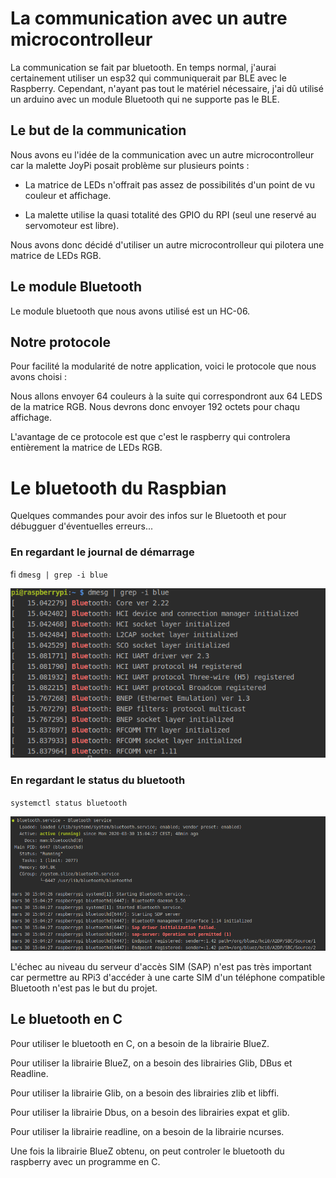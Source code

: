 # La communication avec un autre microcontrolleur

La communication se fait par bluetooth. En temps normal, j'aurai certainement utiliser un esp32 qui communiquerait par BLE avec le Raspberry. Cependant, n'ayant pas tout le matériel nécessaire, j'ai dû utilisé un arduino avec un module Bluetooth qui ne supporte pas le BLE.

## Le but de la communication

Nous avons eu l'idée de la communication avec un autre microcontrolleur car la malette JoyPi posait problème sur plusieurs points : 

- La matrice de LEDs n'offrait pas assez de possibilités d'un point de vu couleur et affichage.

- La malette utilise la quasi totalité des GPIO du RPI (seul une reservé au servomoteur est libre).

Nous avons donc décidé d'utiliser un autre microcontrolleur qui pilotera une matrice de LEDs RGB. 

 ## Le module Bluetooth
 
 Le module bluetooth que nous avons utilisé est un HC-06.
 
 ## Notre protocole
 
 Pour facilité la modularité de notre application, voici le protocole que nous avons choisi : 
 
 Nous allons envoyer 64 couleurs à la suite qui correspondront aux 64 LEDS de la matrice RGB.
 Nous devrons donc envoyer 192 octets pour chaqu affichage.
 
 L'avantage de ce protocole est que c'est le raspberry qui controlera entièrement la matrice de LEDs RGB.
 
 # Le bluetooth du Raspbian
 
 Quelques commandes pour avoir des infos sur le Bluetooth et pour débugguer d'éventuelles erreurs...
 
 ### En regardant le journal de démarrage
 fi
 `dmesg | grep -i blue`
 
 ![dmesg](images/dmesg.png) 
 
 ### En regardant le status du bluetooth
  
  `systemctl status bluetooth`
  
  ![dmesg](images/systemctl.png) 
  
  L'échec au niveau du serveur d'accès SIM (SAP) n'est pas très important car permettre au RPi3 d'accéder à une carte SIM d'un téléphone compatible Bluetooth n'est pas le but du projet.
  
  ## Le bluetooth en C
  
  Pour utiliser le bluetooth en C, on a besoin de la librairie BlueZ.
  
  Pour utiliser la librairie BlueZ, on a besoin des librairies Glib, DBus et Readline.
  
  Pour utiliser la librairie Glib, on a besoin des librairies zlib et libffi.
  
  Pour utiliser la librairie Dbus, on a besoin des librairies expat et glib.
  
  Pour utiliser la librairie readline, on a besoin de la librairie ncurses.
  
  Une fois la librairie BlueZ obtenu, on peut controler le bluetooth du raspberry avec un programme en C.
 